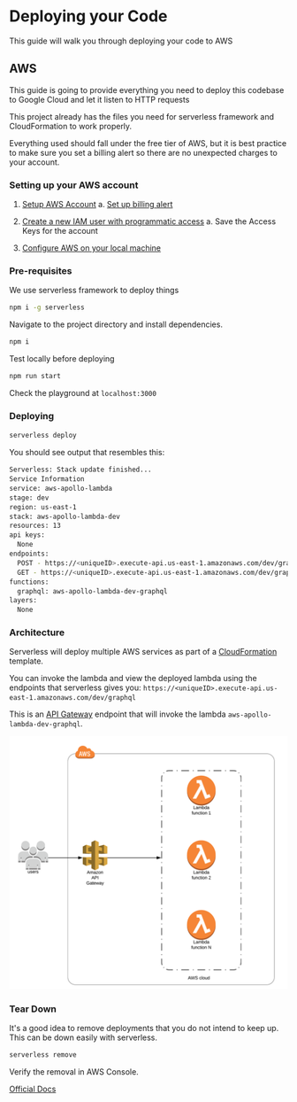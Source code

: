 # Deploying your Code

This guide will walk you through deploying your code to AWS

## AWS

This guide is going to provide everything you need to deploy this codebase to Google Cloud and let it listen to HTTP requests

This project already has the files you need for serverless framework and CloudFormation to work properly.

Everything used should fall under the free tier of AWS, but it is best practice to make sure you set a billing alert so there are no unexpected charges to your account.

### Setting up your AWS account
1. [Setup AWS Account](https://aws.amazon.com/premiumsupport/knowledge-center/create-and-activate-aws-account/)
   a. [Set up billing alert](https://docs.aws.amazon.com/AmazonCloudWatch/latest/monitoring/monitor_estimated_charges_with_cloudwatch.html)

2. [Create a new IAM user with programmatic access](https://docs.aws.amazon.com/IAM/latest/UserGuide/id_users_create.html#id_users_create_console)
   a.  Save the Access Keys for the account 
3. [Configure AWS on your local machine](https://docs.aws.amazon.com/cli/latest/userguide/cli-configure-quickstart.html)


### Pre-requisites

We use serverless framework to deploy things

```bash
npm i -g serverless
```

Navigate to the project directory and install dependencies.

```bash
npm i 
```

Test locally before deploying

```bash
npm run start
```

Check the playground at `localhost:3000`

### Deploying

```bash
serverless deploy
```

You should see output that resembles this:

```bash
Serverless: Stack update finished...
Service Information
service: aws-apollo-lambda
stage: dev
region: us-east-1
stack: aws-apollo-lambda-dev
resources: 13
api keys:
  None
endpoints:
  POST - https://<uniqueID>.execute-api.us-east-1.amazonaws.com/dev/graphql
  GET - https://<uniqueID>.execute-api.us-east-1.amazonaws.com/dev/graphql
functions:
  graphql: aws-apollo-lambda-dev-graphql
layers:
  None
```

### Architecture

Serverless will deploy multiple AWS services as part of a [CloudFormation](https://aws.amazon.com/cloudformation/) template.

You can  invoke the lambda and view the deployed lambda using the endpoints that serverless gives you: `https://<uniqueID>.execute-api.us-east-1.amazonaws.com/dev/graphql`

This is an [API Gateway](https://aws.amazon.com/api-gateway/) endpoint that will invoke the lambda `aws-apollo-lambda-dev-graphql`.

<p align="center">
  <img src="./resources/api_gateway_lambda.png" />
</p>

### Tear Down

It's a good idea to remove deployments that you do not intend to keep up. This can be down easily with serverless.

```bash
serverless remove
```

Verify the removal in AWS Console. 

[Official Docs](https://www.serverless.com/framework/docs/providers/aws/guide/deploying/)
